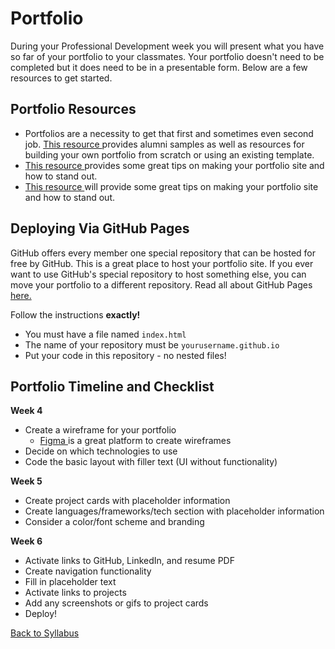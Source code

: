 # Portfolio
During your Professional Development week you will present what you have so far of your portfolio to your classmates.  Your portfolio doesn't need to be completed but it does need to be in a presentable form.  Below are a few resources to get started.

## Portfolio Resources
- Portfolios are a necessity to get that first and sometimes even second job. [ This resource ](https://drive.google.com/open?id=1_2BvaU30PKbmA1KIYHxGtY_VWUOH9-kuU8ra7keZ3Y8) provides alumni samples as well as resources for building your own portfolio from scratch or using an existing template.
- [ This resource ](https://drive.google.com/open?id=1G2r9gFyyHHsTjN-d4iDT1z_Sdx2V4bN8QwFVJbMbUlo) provides some great tips on making your portfolio site and how to stand out.
- [ This resource ](https://drive.google.com/open?id=1A_8u1EsxaBQtL11TRmC4nGGECDlJJapVW7pdbYWRRVE) will provide some great tips on making your portfolio site and how to stand out.

## Deploying Via GitHub Pages
GitHub offers every member one special repository that can be hosted for free by GitHub. This is a great place to host your portfolio site. If you ever want to use GitHub's special repository to host something else, you can move your portfolio to a different repository. Read all about GitHub Pages [ here. ](https://pages.github.com)

Follow the instructions **exactly!**
- You must have a file named `index.html`
- The name of your repository must be `yourusername.github.io`
- Put your code in this repository - no nested files!

## Portfolio Timeline and Checklist

**Week 4**
- Create a wireframe for your portfolio
  - [ Figma ](https://www.figma.com) is a great platform to create wireframes
- Decide on which technologies to use
- Code the basic layout with filler text (UI without functionality)

**Week 5**
- Create project cards with placeholder information
- Create languages/frameworks/tech section with placeholder information
- Consider a color/font scheme and branding

**Week 6**
- Activate links to GitHub, LinkedIn, and resume PDF
- Create navigation functionality
- Fill in placeholder text
- Activate links to projects
- Add any screenshots or gifs to project cards
- Deploy!

[ Back to Syllabus ](../README.md#resources)
